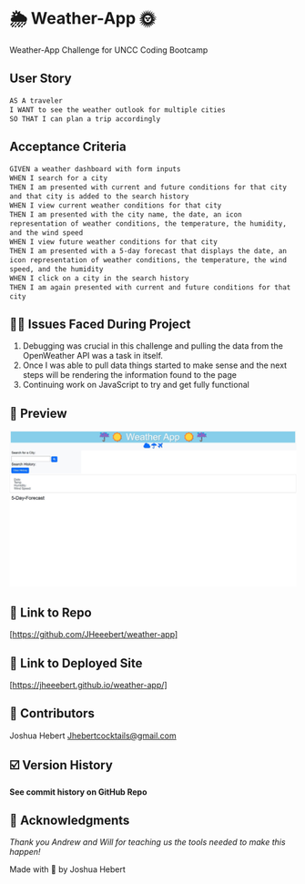 # 🌦 Weather-App 🌞

Weather-App Challenge for UNCC Coding Bootcamp

## User Story

```
AS A traveler
I WANT to see the weather outlook for multiple cities
SO THAT I can plan a trip accordingly
```

## Acceptance Criteria

```
GIVEN a weather dashboard with form inputs
WHEN I search for a city
THEN I am presented with current and future conditions for that city and that city is added to the search history
WHEN I view current weather conditions for that city
THEN I am presented with the city name, the date, an icon representation of weather conditions, the temperature, the humidity, and the wind speed
WHEN I view future weather conditions for that city
THEN I am presented with a 5-day forecast that displays the date, an icon representation of weather conditions, the temperature, the wind speed, and the humidity
WHEN I click on a city in the search history
THEN I am again presented with current and future conditions for that city
```

## 🔗‍💥 Issues Faced During Project

1.  Debugging was crucial in this challenge and pulling the data from the OpenWeather API was a task in itself.
2.  Once I was able to pull data things started to make sense and the next steps will be rendering the information found to the page
3.  Continuing work on JavaScript to try and get fully functional

## 🔎 Preview

<img src= "./assets/images/weather.app.ss.jpg" 
    alt= "this should be a screenshot of the project"/>

## 🔗 Link to Repo

[https://github.com/JHeeebert/weather-app]

## 🔗 Link to Deployed Site

[https://jheeebert.github.io/weather-app/]

## 🫶 Contributors

Joshua Hebert
Jhebertcocktails@gmail.com

## ☑️ Version History

**See commit history on GitHub Repo**

## 🙏 Acknowledgments

_Thank you Andrew and Will for teaching us the tools needed to make this happen!_

Made with 🖤 by Joshua Hebert
